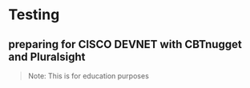 # Testing

## preparing for CISCO DEVNET with  CBTnugget and Pluralsight

> Note: This is for education purposes
